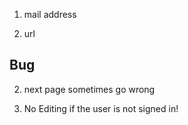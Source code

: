 1. mail address

2. url


## Bug

2. next page sometimes go wrong 

3. No Editing if the user is not signed in!